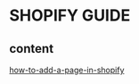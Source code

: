 # SHOPIFY GUIDE


## content
[how-to-add-a-page-in-shopify](https://github.com/againF/shopify-guide/blob/master/How%20to%20add%20a%20page%20in%20shopify.md)